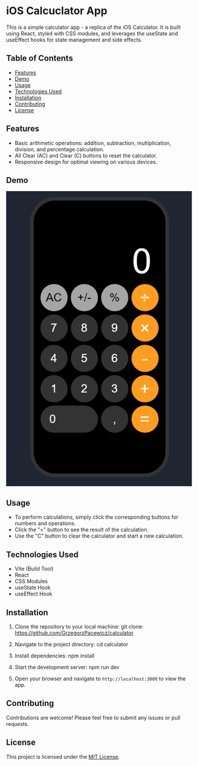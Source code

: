 # iOS Calcuclator App

This is a simple calculator app - a replica of the iOS Calculator. It is built using React, styled with CSS modules, and leverages the useState and useEffect hooks for state management and side effects.

## Table of Contents

- [Features](#features)
- [Demo](#demo)
- [Usage](#usage)
- [Technologies Used](#technologies-used)
- [Installation](#installation)
- [Contributing](#contributing)
- [License](#license)

## Features

- Basic arithmetic operations: addition, subtraction, multiplication, division, and percentage calculation.
- All Clear (AC) and Clear (C) buttons to reset the calculator.
- Responsive design for optimal viewing on various devices.

## Demo

![Preview](./Animation.gif)

## Usage

- To perform calculations, simply click the corresponding buttons for numbers and operations.
- Click the "=" button to see the result of the calculation.
- Use the "C" button to clear the calculator and start a new calculation.

## Technologies Used

- Vite (Build Tool)
- React
- CSS Modules
- useState Hook
- useEffect Hook

## Installation

1. Clone the repository to your local machine: git clone: https://github.com/GrzegorzPacewicz/calculator

2. Navigate to the project directory: cd calculator

3. Install dependencies: npm install

4. Start the development server: npm run dev

5. Open your browser and navigate to `http://localhost:3000` to view the app.

## Contributing

Contributions are welcome! Please feel free to submit any issues or pull requests.

## License

This project is licensed under the [MIT License](https://opensource.org/license/mit/).
